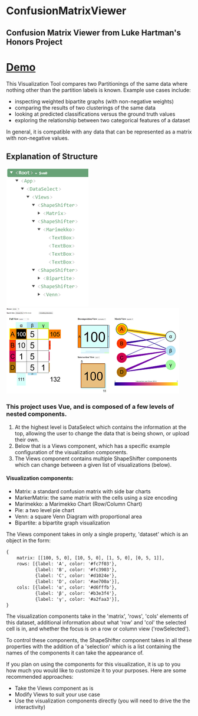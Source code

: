 # ConfusionMatrixViewer
## Confusion Matrix Viewer from Luke Hartman's Honors Project

# [Demo](http://graphics.cs.wisc.edu/Vis/partcomp/)

This Visualization Tool compares two Partitionings of the same data where nothing other than the partition labels is known. Example use cases include:
+ inspecting weighted bipartite graphs (with non-negative weights)
+ comparing the results of two clusterings of the same data
+ looking at predicted classifications versus the ground truth values
+ exploring the relationship between two categorical features of a dataset

In general, it is compatible with any data that can be represented as a matrix with non-negative values.


## Explanation of Structure
![](Media/Overview.PNG) ![](Media/Example.PNG)

### This project uses Vue, and is composed of a few levels of nested components.

1. At the highest level is DataSelect which contains the information at the top, allowing the user to change the data that is being shown, or upload their own.
2. Below that is a Views component, which has a specific example configuration of the visualization components.
3. The Views component contains multiple ShapeShifter components which can change between a given list of visualizations (below).

#### Visualization components:
+ Matrix: a standard confusion matrix with side bar charts
+ MarkerMatrix: the same matrix with the cells using a size encoding
+ Marimekko: a Marimekko Chart (Row/Column Chart)
+ Pie: a two level pie chart
+ Venn: a square Venn Diagram with proportional area
+ Bipartite: a bipartite graph visualization

The Views component takes in only a single property, 'dataset' which is an object in the form:

	{
		matrix: [[100, 5, 0], [10, 5, 0], [1, 5, 0], [0, 5, 1]],
		rows: [{label: 'A', color: '#fc7f03'},
			   {label: 'B', color: '#fc3903'},
			   {label: 'C', color: '#d1024e'},
			   {label: 'D', color: '#ae700a'}],
		cols: [{label: 'α', color: '#d6fffb'},
			   {label: 'β', color: '#b3e3f4'},
			   {label: 'γ', color: '#a2faa3'}],
	}
	
The visualization components take in the 'matrix', 'rows', 'cols' elements of this dataset, additional information about what 'row' and 'col' the selected cell is in, and whether the focus is on a row or column view ('rowSelected').

To control these components, the ShapeShifter component takes in all these properties with the addition of a 'selection' which is a list containing the names of the components it can take the appearance of.

If you plan on using the components for this visualization, it is up to you how much you would like to customize it to your purposes. Here are some recommended approaches:
+ Take the Views component as is
+ Modify Views to suit your use case
+ Use the visualization components directly (you will need to drive the the interactivity)
